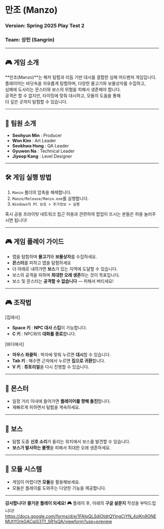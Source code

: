 # 만조 (Manzo)  
### Version: Spring 2025 Play Test 2  
### Team: 상린 (Sangrin)  

---

## 🎮 게임 소개

**만조(Manzo)**는 해저 탐험과 리듬 기반 대시를 결합한 심해 어드벤처 게임입니다.  
플레이어는 바닷속을 자유롭게 탐험하며, 다양한 물고기와 보물상자를 수집하고,  
심해에 도사리는 몬스터와 보스의 위협을 피해서 생존해야 합니다.  
공격은 할 수 없지만, 타이밍에 맞춰 대시하고, 모듈의 도움을 통해  
더 깊은 곳까지 탐험할 수 있습니다.

---

## 👥 팀원 소개

- **Seohyun Min** : Producer  
- **Won Kim** : Art Leader  
- **Seokhwa Hong** : QA Leader  
- **Gyuwon Na** : Technical Leader  
- **Jiyeop Kang** : Level Designer  

---

## 🛠️ 게임 실행 방법

1. `Manzo` 폴더의 압축을 해제합니다.  
2. `Manzo/Release/Manzo.exe`를 실행합니다.
3. `Windows의 PC 보호 > 추가정보 > 실행`

혹시 공용 프라이빗 네트워크 접근 허용과 관련하여 팝업이 뜨시는 분들은 허용 눌러주시면 됩니다!

---

## 🎮 게임 플레이 가이드

- 맵을 탐험하며 **물고기**와 **보물상자**를 수집하세요.
- **몬스터**를 피하고 맵을 탐험하세요
- 더 아래로 내려가면 **보스**가 있는 지역에 도달할 수 있습니다.
- 보스의 공격을 피하며 **최대한 오래 생존**하는 것이 목표입니다.
- 보스 및 몬스터는 **공격할 수 없습니다** — 피해서 버티세요!

---

## 🎮 조작법

[집에서]
- **Space 키** : **NPC 대사 스킵**이 가능합니다.
- **C 키** : NPC와의 **대화를 종료**합니다.

[바다에서]
- **마우스 좌클릭** : 박자에 맞춰 누르면 **대시**할 수 있습니다.  
- **Tab 키** : 해수면 근처에서 누르면 **집으로 귀환**합니다.  
- **V 키** : **튜토리얼**을 다시 진행할 수 있습니다.

---

## 👾 몬스터

- 일정 거리 이내에 들어가면 **플레이어를 향해 돌진**합니다.  
- 재빠르게 피하면서 탐험을 계속하세요.

---

## 🐙 보스

- 탐험 도중 **신호 소리**가 들리는 위치에서 보스를 발견할 수 있습니다.  
- **보스가 발사하는 불렛**을 피해서 최대한 오래 생존하세요.

---

## 🔧 모듈 시스템

- 게임이 어렵다면 **모듈**을 활용해보세요.  
- 모듈은 플레이를 도와주는 다양한 기능을 제공합니다.

---

**감사합니다! 즐거운 플레이 되세요! 🎮**
플레이 후, 아래의 **구글 설문지** 작성을 부탁드립니다!
https://docs.google.com/forms/d/e/1FAIpQLSdjOtdrQYingCjYN_4zjKn9GNEMUtYOrkGACqjS3Tf_SR1sQA/viewform?usp=preview
